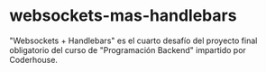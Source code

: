 # websockets-mas-handlebars
"Websockets + Handlebars" es el cuarto desafío del proyecto final obligatorio del curso de "Programación Backend" impartido por Coderhouse.
